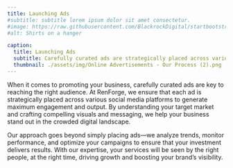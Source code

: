 ```yaml
---
title: Launching Ads
#subtitle: subtitle lorem ipsum dolor sit amet consectetur.
#image: https://raw.githubusercontent.com/BlackrockDigital/startbootstrap-agency/master/src/assets/img/portfolio/01-full.jpg
#alt: Shirts on a hanger

caption:
  title: Launching Ads
  subtitle: Carefully curated ads are strategically placed across various social media platforms for maximum output.
  thumbnail: ./assets/img/Online Advertisements - Our Process (2).png
---
```

When it comes to promoting your business, carefully curated ads are key to reaching the right audience. At RenForge, we ensure that each ad is strategically placed across various social media platforms to generate maximum engagement and output. By understanding your target market and crafting compelling visuals and messaging, we help your business stand out in the crowded digital landscape.

Our approach goes beyond simply placing ads—we analyze trends, monitor performance, and optimize your campaigns to ensure that your investment delivers results. With our expertise, your services will be seen by the right people, at the right time, driving growth and boosting your brand’s visibility.
